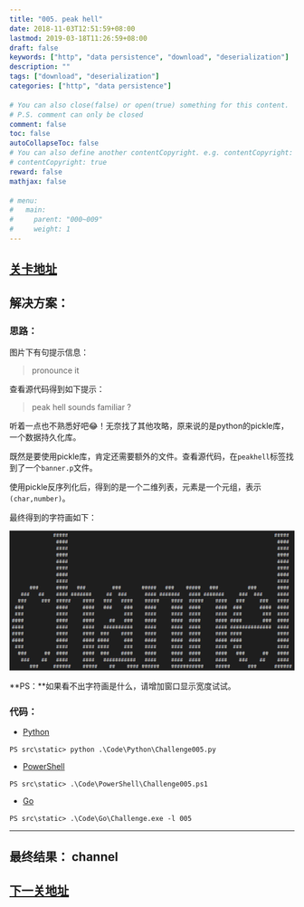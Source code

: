 ```yaml
---
title: "005. peak hell"
date: 2018-11-03T12:51:59+08:00
lastmod: 2019-03-18T11:26:59+08:00
draft: false
keywords: ["http", "data persistence", "download", "deserialization"]
description: ""
tags: ["download", "deserialization"]
categories: ["http", "data persistence"]

# You can also close(false) or open(true) something for this content.
# P.S. comment can only be closed
comment: false
toc: false
autoCollapseToc: false
# You can also define another contentCopyright. e.g. contentCopyright: "This is another copyright."
# contentCopyright: true
reward: false
mathjax: false

# menu:
#   main:
#     parent: "000~009"
#     weight: 1
---
```


## [关卡地址][1]

## 解决方案：

### 思路：

图片下有句提示信息：

>pronounce it

查看源代码得到如下提示：

>peak hell sounds familiar ? 

听着一点也不熟悉好吧😂！无奈找了其他攻略，原来说的是python的pickle库，一个数据持久化库。

既然是要使用pickle库，肯定还需要额外的文件。查看源代码，在`peakhell`标签找到了一个`banner.p`文件。

使用pickle反序列化后，得到的是一个二维列表，元素是一个元组，表示`(char,number)`。

最终得到的字符画如下：

![channel][a]

**PS：**如果看不出字符画是什么，请增加窗口显示宽度试试。

### 代码：

* [Python][2]

```
PS src\static> python .\Code\Python\Challenge005.py
```

* [PowerShell][3]

```
PS src\static> .\Code\PowerShell\Challenge005.ps1
```

* [Go][4]

```
PS src\static> .\Code\Go\Challenge.exe -l 005
```

---
## 最终结果： channel

## [下一关地址][5]

[1]: http://www.pythonchallenge.com/pc/def/peak.html
[2]: /Code/Python/Challenge005.py "点我查看源码"
[3]: /Code/PowerShell/Challenge005.ps1 "点我查看源码"
[4]: /Code/Go/Challenge005.go "点我查看源码"
[5]: http://www.pythonchallenge.com/pc/def/channel.html

[a]: /Image/005/channel.png
